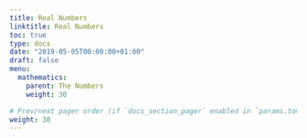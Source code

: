 ```yaml
---
title: Real Numbers
linktitle: Real Numbers
toc: true
type: docs
date: "2019-05-05T00:00:00+01:00"
draft: false
menu:
  mathematics:
    parent: The Numbers
    weight: 30

# Prev/next pager order (if `docs_section_pager` enabled in `params.toml`)
weight: 30
---
```




